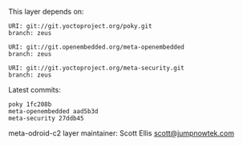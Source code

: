 This layer depends on:

    URI: git://git.yoctoproject.org/poky.git
    branch: zeus 

    URI: git://git.openembedded.org/meta-openembedded
    branch: zeus 

    URI: git://git.yoctoproject.org/meta-security.git
    branch: zeus 

Latest commits:

    poky 1fc208b
    meta-openembedded aad5b3d
    meta-security 27ddb45 

meta-odroid-c2 layer maintainer: Scott Ellis <scott@jumpnowtek.com>
